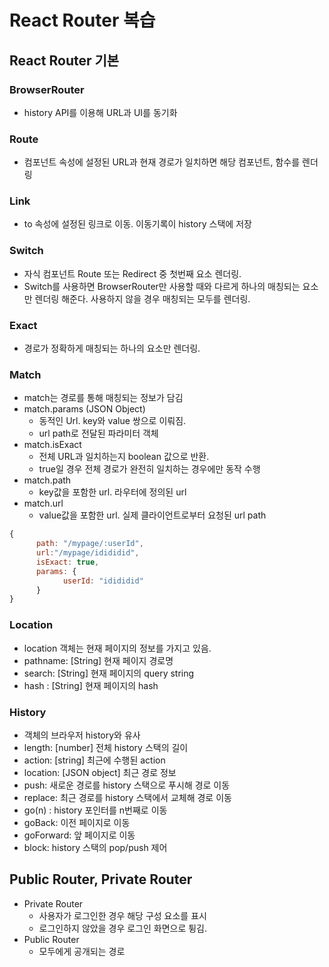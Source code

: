 # React Router 복습

## React Router 기본

### BrowserRouter

- history API를 이용해 URL과 UI를 동기화

### Route

- 컴포넌트 속성에 설정된 URL과 현재 경로가 일치하면 해당 컴포넌트, 함수를 렌더링

### Link

- to 속성에 설정된 링크로 이동. 이동기록이 history 스택에 저장

### Switch

- 자식 컴포넌트 Route 또는 Redirect 중 첫번째 요소 렌더링.
- Switch를 사용하면 BrowserRouter만 사용할 때와 다르게 하나의 매칭되는 요소만 렌더링 해준다. 사용하지 않을 경우 매칭되는 모두를 렌더링.

### Exact

- 경로가 정확하게 매칭되는 하나의 요소만 렌더링.

### Match

- match는 경로를 통해 매칭되는 정보가 담김
- match.params (JSON Object)
  - 동적인 Url. key와 value 쌍으로 이뤄짐.
  - url path로 전달된 파라미터 객체
- match.isExact
  - 전체 URL과 일치하는지 boolean 값으로 반환.
  - true일 경우 전체 경로가 완전히 일치하는 경우에만 동작 수행
- match.path
  - key값을 포함한 url. 라우터에 정의된 url
- match.url
  - value값을 포함한 url. 실제 클라이언트로부터 요청된 url path

```javascript
{
      path: "/mypage/:userId",
      url:"/mypage/idididid",
      isExact: true,
      params: {
            userId: "idididid"
      }
}
```

### Location

- location 객체는 현재 페이지의 정보를 가지고 있음.
- pathname: [String] 현재 페이지 경로명
- search: [String] 현재 페이지의 query string
- hash : [String] 현재 페이지의 hash

### History

- 객체의 브라우저 history와 유사
- length: [number] 전체 history 스택의 길이
- action: [string] 최근에 수행된 action
- location: [JSON object] 최근 경로 정보
- push: 새로운 경로를 history 스택으로 푸시해 경로 이동
- replace: 최근 경로를 history 스택에서 교체해 경로 이동
- go(n) : history 포인터를 n번째로 이동
- goBack: 이전 페이지로 이동
- goForward: 앞 페이지로 이동
- block: history 스택의 pop/push 제어

## Public Router, Private Router

- Private Router
  - 사용자가 로그인한 경우 해당 구성 요소를 표시
  - 로그인하지 않았을 경우 로그인 화면으로 튕김.
- Public Router
  - 모두에게 공개되는 경로

